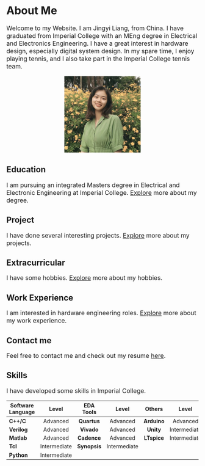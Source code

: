 # About Me

<font size=3>

Welcome to my Website. I am Jingyi Liang, from China. I have graduated from Imperial College with an MEng degree in Electrical and Electronics Engineering. I have a great interest in hardware design, especially digital system design. In my spare time, I enjoy playing tennis, and I also take part in the Imperial College tennis team.

</font>

<center>
<img src="pic1.jpg" width="200" height="200" />
</center>

## Education

<font size=3>

I am pursuing an integrated Masters degree in Electrical and Electronic Engineering at Imperial College. [Explore](education.md) more about my degree.

</font>

## Project

<font size=3>

I have done several interesting projects. [Explore](project.md) more about my projects.

</font>

## Extracurricular

<font size=3>

I have some hobbies. [Explore](extracurricular.md) more about my hobbies.

</font>

## Work Experience

<font size=3>

I am interested in hardware engineering roles. [Explore](work_experience.md) more about my work experience.

</font>

## Contact me

<font size=3>

Feel free to contact me and check out my resume [here](contact.md).

</font>

## Skills

<font size=3>

I have developed some skills in Imperial College. 

</font>

| Software Language     | Level | EDA Tools    | Level | Others    | Level | 
| ------------- |:-------------:|:-------------: |:-------------: |:-------------: |:-------------: |
| **C++/C**     | Advanced      | **Quartus** | Advanced| **Arduino** | Advanced    |
| **Verilog**   | Advanced      | **Vivado**  | Advanced| **Unity**   | Intermediate|
| **Matlab**    | Advanced      | **Cadence** | Advanced| **LTspice** | Intermediate|
| **Tcl**       | Intermediate  | **Synopsis**| Intermediate|||
| **Python**    | Intermediate  |||||










